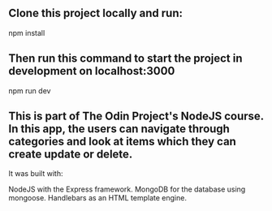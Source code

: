 ## Clone this project locally and run:

npm install

## Then run this command to start the project in development on localhost:3000

npm run dev

## This is part of The Odin Project's NodeJS course. In this app, the users can navigate through categories and look at items which they can create update or delete.

It was built with:

NodeJS with the Express framework.
MongoDB for the database using mongoose.
Handlebars as an HTML template engine.